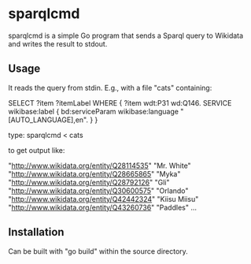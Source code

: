 # sparqlcmd
sparqlcmd is a simple Go program that sends a Sparql query to Wikidata and writes the result to stdout.

## Usage

It reads the query from stdin. E.g., with a file "cats" containing:

​SELECT ?item ?itemLabel 
WHERE 
{
  ?item wdt:P31 wd:Q146.
  SERVICE wikibase:label { bd:serviceParam wikibase:language "[AUTO_LANGUAGE],en". }
}

type:
sparqlcmd < cats

to get output like:

"http://www.wikidata.org/entity/Q28114535" "Mr. White"
"http://www.wikidata.org/entity/Q28665865" "Мyka"
"http://www.wikidata.org/entity/Q28792126" "Gli"
"http://www.wikidata.org/entity/Q30600575" "Orlando"
"http://www.wikidata.org/entity/Q42442324" "Kiisu Miisu"
"http://www.wikidata.org/entity/Q43260736" "Paddles"
...

## Installation

Can be built with "go build" within the source directory.

